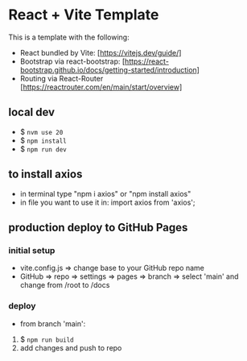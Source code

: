 # React + Vite Template
This is a template with the following: 
* React bundled by Vite:  [https://vitejs.dev/guide/]
* Bootstrap via react-bootstrap:  [https://react-bootstrap.github.io/docs/getting-started/introduction]
* Routing via React-Router [https://reactrouter.com/en/main/start/overview]

## local dev
* $ `nvm use 20`
* $ `npm install`
* $ `npm run dev`

## to install axios
* in terminal type "npm i axios" or "npm install axios"
* in file you want to use it in: import axios from 'axios';

## production deploy to GitHub Pages
### initial setup
* vite.config.js => change base to your GitHub repo name
* GitHub => repo => settings => pages => branch => select 'main' and change from /root to /docs

<!-- You have to do this every time you want it accessible from web to update the doc folder -->
### deploy
* from branch 'main':
1. $ `npm run build`
2. add changes and push to repo 
